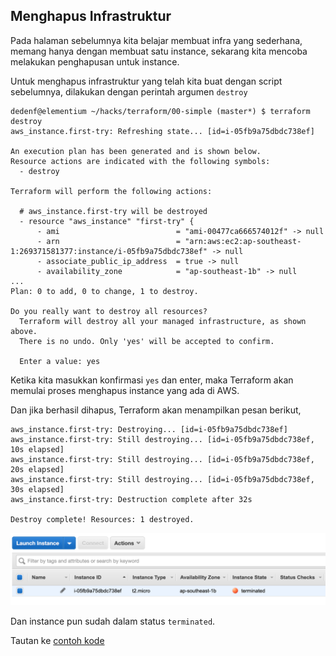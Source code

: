 ## Menghapus Infrastruktur

Pada halaman sebelumnya kita belajar membuat infra yang sederhana, memang hanya dengan membuat satu instance, sekarang kita mencoba melakukan penghapusan untuk instance.

Untuk menghapus infrastruktur yang telah kita buat dengan script sebelumnya, dilakukan dengan perintah argumen `destroy`

```shell
dedenf@elementium ~/hacks/terraform/00-simple (master*) $ terraform destroy
aws_instance.first-try: Refreshing state... [id=i-05fb9a75dbdc738ef]

An execution plan has been generated and is shown below.
Resource actions are indicated with the following symbols:
  - destroy

Terraform will perform the following actions:

  # aws_instance.first-try will be destroyed
  - resource "aws_instance" "first-try" {
      - ami                          = "ami-00477ca666574012f" -> null
      - arn                          = "arn:aws:ec2:ap-southeast-1:269371581377:instance/i-05fb9a75dbdc738ef" -> null
      - associate_public_ip_address  = true -> null
      - availability_zone            = "ap-southeast-1b" -> null
...
Plan: 0 to add, 0 to change, 1 to destroy.

Do you really want to destroy all resources?
  Terraform will destroy all your managed infrastructure, as shown above.
  There is no undo. Only 'yes' will be accepted to confirm.

  Enter a value: yes
```

Ketika kita masukkan konfirmasi `yes` dan enter, maka Terraform akan memulai proses menghapus instance yang ada di AWS.

Dan jika berhasil dihapus, Terraform akan menampilkan pesan berikut, 

```shell
aws_instance.first-try: Destroying... [id=i-05fb9a75dbdc738ef]
aws_instance.first-try: Still destroying... [id=i-05fb9a75dbdc738ef, 10s elapsed]
aws_instance.first-try: Still destroying... [id=i-05fb9a75dbdc738ef, 20s elapsed]
aws_instance.first-try: Still destroying... [id=i-05fb9a75dbdc738ef, 30s elapsed]
aws_instance.first-try: Destruction complete after 32s

Destroy complete! Resources: 1 destroyed.
```

![](images/02-infra-terminated.png)

Dan instance pun sudah dalam status `terminated`.

Tautan ke [contoh kode](../00-simple/)